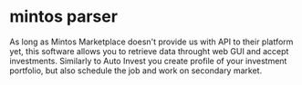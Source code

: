 # mintos parser
As long as Mintos Marketplace doesn't provide us with API to their platform yet,
this software allows you to retrieve data throught web GUI and accept investments.
Similarly to Auto Invest you create profile of your investment portfolio, but also schedule the job and work on secondary market.
